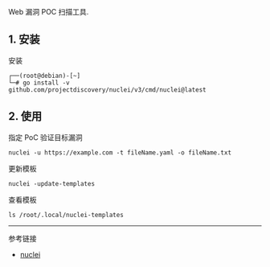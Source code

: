 Web 漏洞 POC 扫描工具.

## 1. 安装

安装

```
┌──(root@debian)-[~]
└─# go install -v github.com/projectdiscovery/nuclei/v3/cmd/nuclei@latest
```

## 2. 使用

指定 PoC 验证目标漏洞

```
nuclei -u https://example.com -t fileName.yaml -o fileName.txt
```

更新模板

```
nuclei -update-templates
```

查看模板

```
ls /root/.local/nuclei-templates
```

---

参考链接

- [nuclei](https://www.kali.org/tools/nuclei/)

